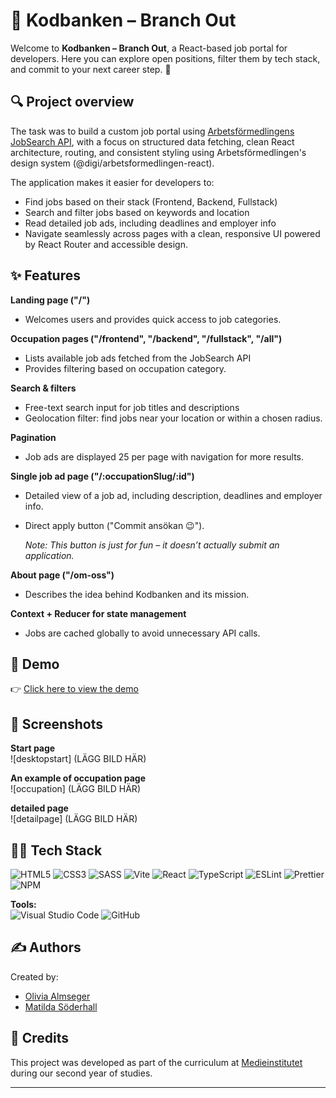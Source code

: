 # 🌱 Kodbanken – Branch Out
Welcome to **Kodbanken – Branch Out**, a React-based job portal for developers.
Here you can explore open positions, filter them by tech stack, and commit to your next career step. 🚀


## 🔍 Project overview  
The task was to build a custom job portal using [Arbetsförmedlingens JobSearch API](https://jobsearch.api.jobtechdev.se/), with a focus on structured data fetching, clean React architecture, routing, and consistent styling using Arbetsförmedlingen's design system (@digi/arbetsformedlingen-react).

The application makes it easier for developers to:
- Find jobs based on their stack (Frontend, Backend, Fullstack)
- Search and filter jobs based on keywords and location
- Read detailed job ads, including deadlines and employer info
- Navigate seamlessly across pages with a clean, responsive UI powered by React Router and accessible design.


## ✨ Features  
**Landing page ("/")** 
- Welcomes users and provides quick access to job categories.

**Occupation pages ("/frontend", "/backend", "/fullstack", "/all")**  
  - Lists available job ads fetched from the JobSearch API
  - Provides filtering based on occupation category.  

**Search & filters**
- Free-text search input for job titles and descriptions
- Geolocation filter: find jobs near your location or within a chosen radius.

**Pagination**
- Job ads are displayed 25 per page with navigation for more results.

**Single job ad page ("/:occupationSlug/:id")**  
  - Detailed view of a job ad, including description, deadlines and employer info.
  - Direct apply button ("Commit ansökan 😉").
    
    *Note: This button is just for fun – it doesn’t actually submit an application.*

**About page ("/om-oss")**  
  - Describes the idea behind Kodbanken and its mission.   

**Context + Reducer for state management**
- Jobs are cached globally to avoid unnecessary API calls.  
 

## 🎥 Demo  
👉 [Click here to view the demo](https://github.com/Medieinstitutet/fed24d-case-af-jobtech-team-4-1) 


## 📸 Screenshots  
**Start page**  
![desktopstart]  (LÄGG BILD HÄR)

**An example of occupation page**  
![occupation]   (LÄGG BILD HÄR)

**detailed page**  
![detailpage]   (LÄGG BILD HÄR)


## 🧑‍💻 Tech Stack  
![HTML5](https://img.shields.io/badge/html5-%23E34F26.svg?style=for-the-badge&logo=html5&logoColor=white)
![CSS3](https://img.shields.io/badge/css3-%231572B6.svg?style=for-the-badge&logo=css3&logoColor=white)
![SASS](https://img.shields.io/badge/SASS-hotpink.svg?style=for-the-badge&logo=SASS&logoColor=white)
![Vite](https://img.shields.io/badge/vite-%23646CFF.svg?style=for-the-badge&logo=vite&logoColor=white)
![React](https://img.shields.io/badge/react-%2361DAFB.svg?style=for-the-badge&logo=react&logoColor=black)
![TypeScript](https://img.shields.io/badge/typescript-%23007ACC.svg?style=for-the-badge&logo=typescript&logoColor=white)
![ESLint](https://img.shields.io/badge/ESLint-4B3263?style=for-the-badge&logo=eslint&logoColor=white)
![Prettier](https://img.shields.io/badge/prettier-%23F7B93E.svg?style=for-the-badge&logo=prettier&logoColor=black)
![NPM](https://img.shields.io/badge/NPM-%23CB3837.svg?style=for-the-badge&logo=npm&logoColor=white)


**Tools:**  
![Visual Studio Code](https://img.shields.io/badge/Visual%20Studio%20Code-0078d7.svg?style=for-the-badge&logo=visual-studio-code&logoColor=white)
![GitHub](https://img.shields.io/badge/github-%23121011.svg?style=for-the-badge&logo=github&logoColor=white)  


## ✍️ Authors 
Created by: 
- [Olivia Almseger](https://github.com/oliviaalmseger)
- [Matilda Söderhall](https://github.com/matildasoderhall)	


## 🤝 Credits
This project was developed as part of the curriculum at [Medieinstitutet](https://medieinstitutet.se/) during our second year of studies.


---
